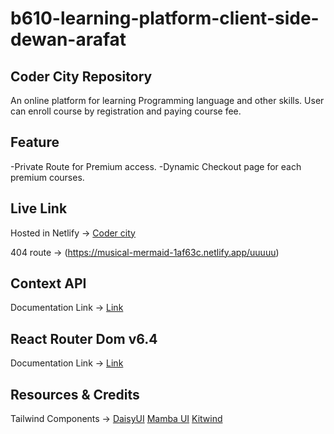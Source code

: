 # b610-learning-platform-client-side-dewan-arafat

## Coder City Repository
An online platform for learning Programming language and other skills. User can enroll course by registration and paying course fee.

## Feature
-Private Route for Premium access.
-Dynamic Checkout page for each premium courses.

## Live Link
Hosted in Netlify -> [Coder city](https://musical-mermaid-1af63c.netlify.app/)

404 route -> (https://musical-mermaid-1af63c.netlify.app/uuuuu)

## Context API

Documentation Link -> [Link](https://reactjs.org/docs/context.html#api)

## React Router Dom v6.4 
Documentation Link -> [Link](https://reactrouter.com/en/main/start/overview)

## Resources & Credits
Tailwind Components -> 
[DaisyUI](https://daisyui.com)
[Mamba UI](https://www.mambaui.com/)
[Kitwind](https://kitwind.io/products/kometa/components)
